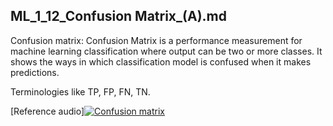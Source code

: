 ## ML_1_12_Confusion Matrix_(A).md
Confusion matrix:
Confusion Matrix is a performance measurement for machine learning classification where output can be two or more classes. It shows the ways in which classification model 
is confused when it makes predictions. 

Terminologies like TP, FP, FN, TN.

[Reference audio][![Confusion matrix](https://github.com/Nay907/winter-of-contributing/blob/Machine_Learning/Machine_Learning/Statistics_for_Machine_Learning/Assets/confusion-matrix1.png)](https://drive.google.com/drive/folders/1IvM1QYgeJ9iR21KiwV13IX51ifnQXXlO?usp=sharing)

